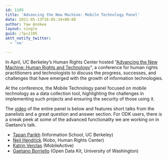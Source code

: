 ```yaml
---
id: 1105
title: 'Advancing the New Machine: Mobile Technology Panel'
date: 2011-05-13T16:05:34+00:00
author: Yaw Anokwa
layout: single
guid: /?p=1105
aktt_notify_twitter:
  - 'no'

---
```

In April, UC Berkeley&#8217;s Human Rights Center hosted &#8220;[Advancing the New Machine: Human Rights and Technology](http://www.law.berkeley.edu/HRCweb/events/TechConference2011/index.html)&#8220;, a conference for human rights practitioners and technologists to discuss the progress, successes, and challenges that have emerged with the growth of information technologies.

At the conference, the Mobile Technology panel focused on mobile technology as a data collection tool, highlighting the challenges in implementing such projects and ensuring the security of those using it. 

The [video](http://fora.tv/2011/04/26/Advancing_the_New_Machine_Mobile_Technology#fullprogram) of the entire panel is below and features short talks from the panelists and a great question and answer section. For ODK users, there is a sneak peek at some of the advanced functionality we are working on in Gaetano&#8217;s talk.

  * [Tapan Parikh](http://people.ischool.berkeley.edu/~parikh/) (Information School, UC Berkeley)
  * [Neil Hendrick](http://www.koboproject.org/) (Kobo, Human Rights Center)
  * [Katrin Verclas](http://www.mobileactive.org/) (MobileActive)
  * [Gaetano Borriello](http://www.cs.washington.edu/homes/gaetano/) (Open Data Kit, University of Washington)
